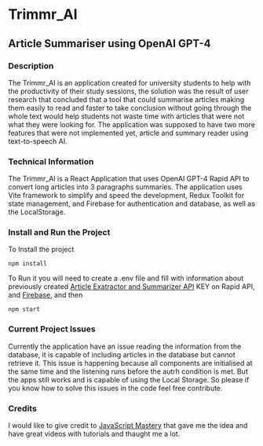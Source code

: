 # Trimmr_AI
## Article Summariser using OpenAI GPT-4

### Description
The Trimmr_AI is an application created for university students to help with the productivity of their study sessions, the solution was the result of user research that concluded that a tool that could summarise articles making them easily to read and faster to take conclusion without going through the whole text would help students not waste time with articles that were not what they were looking for. The application was supposed to have two more features that were not implemented yet, article and summary reader using text-to-speech AI.

### Technical Information
The Trimmr_AI is a React Application that uses OpenAI GPT-4 Rapid API to convert long articles into 3 paragraphs summaries. The application uses Vite framework to simplify and speed the development, Redux Toolkit for state management, and Firebase for authentication and database, as well as the LocalStorage.


### Install and Run the Project
To Install the project
```
npm install
```
To Run it you will need to create a .env file and fill with information about previously created [Article Exatractor and Summarizer API](https://rapidapi.com/restyler/api/article-extractor-and-summarizer) KEY on Rapid API, and [Firebase](https://firebase.google.com/), and then
```
npm start
```

### Current Project Issues
Currently the application have an issue reading the information from the database, it is capable of including articles in the database but cannot retrieve it. This issue is happening because all components are initialised at the same time and the listening runs before the autrh condition is met. But the apps still works and is capable of using the Local Storage. So please if you know how to solve this issues in the code feel free contribute.

### Credits
I would like to give credit to [JavaScript Mastery](https://www.youtube.com/@javascriptmastery) that gave me the idea and have great videos with tutorials and thaught me a lot.
